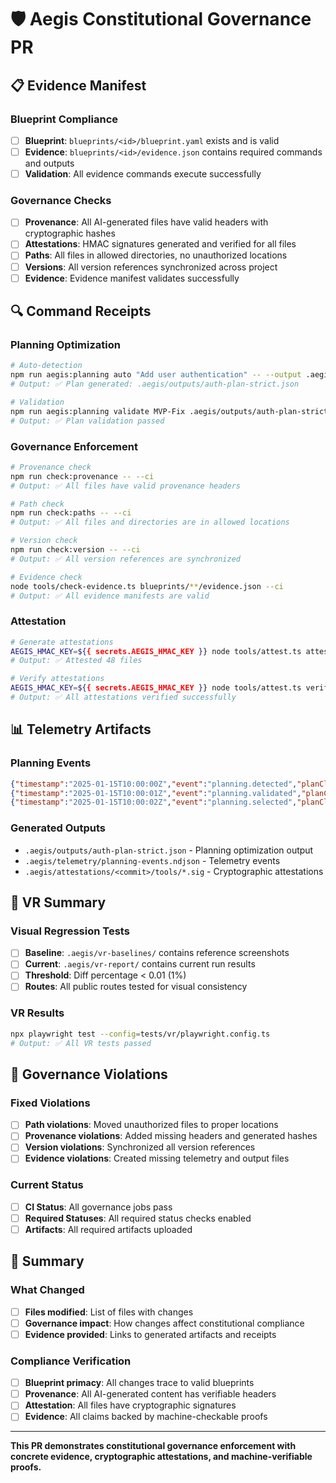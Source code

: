 # 🛡️ Aegis Constitutional Governance PR

## 📋 **Evidence Manifest**

### **Blueprint Compliance**
- [ ] **Blueprint**: `blueprints/<id>/blueprint.yaml` exists and is valid
- [ ] **Evidence**: `blueprints/<id>/evidence.json` contains required commands and outputs
- [ ] **Validation**: All evidence commands execute successfully

### **Governance Checks**
- [ ] **Provenance**: All AI-generated files have valid headers with cryptographic hashes
- [ ] **Attestations**: HMAC signatures generated and verified for all files
- [ ] **Paths**: All files in allowed directories, no unauthorized locations
- [ ] **Versions**: All version references synchronized across project
- [ ] **Evidence**: Evidence manifest validates successfully

## 🔍 **Command Receipts**

### **Planning Optimization**
```bash
# Auto-detection
npm run aegis:planning auto "Add user authentication" -- --output .aegis/outputs/auth-plan-strict.json
# Output: ✅ Plan generated: .aegis/outputs/auth-plan-strict.json

# Validation
npm run aegis:planning validate MVP-Fix .aegis/outputs/auth-plan-strict.json 2
# Output: ✅ Plan validation passed
```

### **Governance Enforcement**
```bash
# Provenance check
npm run check:provenance -- --ci
# Output: ✅ All files have valid provenance headers

# Path check
npm run check:paths -- --ci
# Output: ✅ All files and directories are in allowed locations

# Version check
npm run check:version -- --ci
# Output: ✅ All version references are synchronized

# Evidence check
node tools/check-evidence.ts blueprints/**/evidence.json --ci
# Output: ✅ All evidence manifests are valid
```

### **Attestation**
```bash
# Generate attestations
AEGIS_HMAC_KEY=${{ secrets.AEGIS_HMAC_KEY }} node tools/attest.ts attest tools cli
# Output: ✅ Attested 48 files

# Verify attestations
AEGIS_HMAC_KEY=${{ secrets.AEGIS_HMAC_KEY }} node tools/attest.ts verify tools cli
# Output: ✅ All attestations verified successfully
```

## 📊 **Telemetry Artifacts**

### **Planning Events**
```json
{"timestamp":"2025-01-15T10:00:00Z","event":"planning.detected","planClass":"MVP-Fix","confidence":0.95,"prompt":"Add user authentication"}
{"timestamp":"2025-01-15T10:00:01Z","event":"planning.validated","planClass":"MVP-Fix","validationResult":"passed","tokenCount":1089}
{"timestamp":"2025-01-15T10:00:02Z","event":"planning.selected","planClass":"MVP-Fix","reasoning":["minimal scope","contract-driven","observable behavior"]}
```

### **Generated Outputs**
- `.aegis/outputs/auth-plan-strict.json` - Planning optimization output
- `.aegis/telemetry/planning-events.ndjson` - Telemetry events
- `.aegis/attestations/<commit>/tools/*.sig` - Cryptographic attestations

## 🎯 **VR Summary**

### **Visual Regression Tests**
- [ ] **Baseline**: `.aegis/vr-baselines/` contains reference screenshots
- [ ] **Current**: `.aegis/vr-report/` contains current run results
- [ ] **Threshold**: Diff percentage < 0.01 (1%)
- [ ] **Routes**: All public routes tested for visual consistency

### **VR Results**
```bash
npx playwright test --config=tests/vr/playwright.config.ts
# Output: ✅ All VR tests passed
```

## 🚨 **Governance Violations**

### **Fixed Violations**
- [ ] **Path violations**: Moved unauthorized files to proper locations
- [ ] **Provenance violations**: Added missing headers and generated hashes
- [ ] **Version violations**: Synchronized all version references
- [ ] **Evidence violations**: Created missing telemetry and output files

### **Current Status**
- [ ] **CI Status**: All governance jobs pass
- [ ] **Required Statuses**: All required status checks enabled
- [ ] **Artifacts**: All required artifacts uploaded

## 📝 **Summary**

### **What Changed**
- [ ] **Files modified**: List of files with changes
- [ ] **Governance impact**: How changes affect constitutional compliance
- [ ] **Evidence provided**: Links to generated artifacts and receipts

### **Compliance Verification**
- [ ] **Blueprint primacy**: All changes trace to valid blueprints
- [ ] **Provenance**: All AI-generated content has verifiable headers
- [ ] **Attestation**: All files have cryptographic signatures
- [ ] **Evidence**: All claims backed by machine-checkable proofs

---

**This PR demonstrates constitutional governance enforcement with concrete evidence, cryptographic attestations, and machine-verifiable proofs.**
